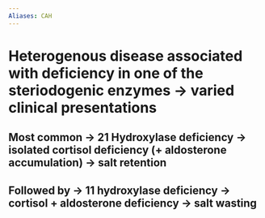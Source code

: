 ```yaml
---
Aliases: CAH
---
```

# Heterogenous disease associated with deficiency in one of the steriodogenic enzymes -> varied clinical presentations 
## Most common -> 21 Hydroxylase deficiency -> isolated cortisol deficiency (+ aldosterone accumulation) -> salt retention 

## Followed by -> 11 hydroxylase deficiency -> cortisol + aldosterone deficiency -> salt wasting 